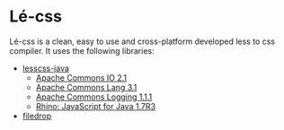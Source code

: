 # L&eacute;-css

L&eacute;-css is a clean, easy to use and cross-platform developed less to css compiler.
It uses the following libraries:
- [lesscss-java](https://github.com/marceloverdijk/lesscss-java)
	+ [Apache Commons IO 2.1](http://commons.apache.org/io/)
	+ [Apache Commons Lang 3.1](http://commons.apache.org/lang/)
	+ [Apache Commons Logging 1.1.1](http://commons.apache.org/logging/)
	+ [Rhino: JavaScript for Java 1.7R3](http://www.mozilla.org/rhino/)
- [filedrop](http://iharder.sourceforge.net/current/java/filedrop/)
